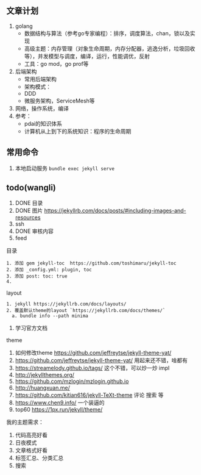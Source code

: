 
## 文章计划

1. golang
   + 数据结构与算法（参考go专家编程）：排序，调度算法，chan，锁以及实现
   + 高级主题：内存管理（对象生命周期，内存分配器，逃逸分析，垃圾回收等），并发模型与调度，编译，运行，性能调优，反射
   + 工具：go mod，go prof等
2. 后端架构
   + 常用后端架构
   + 架构模式：
   + DDD
   + 微服务架构，ServiceMesh等
3. 网络，操作系统，编译
4. 参考：
   + pdai的知识体系
   + 计算机从上到下的系统知识：程序的生命周期

## 常用命令

1. 本地启动服务 `bundle exec jekyll serve`

## todo(wangli)

1. DONE 目录
2. DONE 图片 https://jekyllrb.com/docs/posts/#including-images-and-resources
3. ssh
4. DONE 审核内容
5. feed

目录
```shell
1. 添加 gem jekyll-toc  https://github.com/toshimaru/jekyll-toc
2. 添加 _config.yml: plugin, toc
3. 添加 post: toc: true
4. 
```

layout
```shell
1. jekyll https://jekyllrb.com/docs/layouts/
2. 覆盖默认theme的layout `https://jekyllrb.com/docs/themes/`
  a. bundle info --path minima
```

1. 学习官方文档

theme
1. 如何修改theme https://github.com/jeffreytse/jekyll-theme-yat/
1. https://github.com/jeffreytse/jekyll-theme-yat/ 用起来还不错，啥都有
2. https://streamelody.github.io/tags/ 这个不错，可以炒一炒 impl
3. http://jekyllthemes.org/
4. https://github.com/mzlogin/mzlogin.github.io
5. http://huangxuan.me/
6. https://github.com/kitian616/jekyll-TeXt-theme 评论 搜索 等
7. https://www.chen9.info/ 一个装逼的
8. top60 https://1px.run/jekyll/theme/

我的主题需求：
1. 代码高亮好看
2. 日夜模式
3. 文章格式好看
4. 标签汇总、分类汇总
5. 搜索
